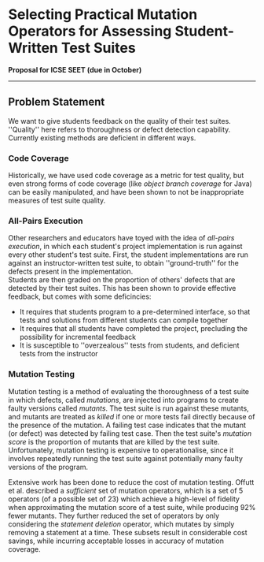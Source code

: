 # Selecting Practical Mutation Operators for Assessing Student-Written Test Suites 
**Proposal for ICSE SEET (due in October)**

---

## Problem Statement
We want to give students feedback on the quality of their test suites.
''Quality'' here refers to thoroughness or defect detection capability.
Currently existing methods are deficient in different ways.

### Code Coverage 
Historically, we have used code coverage as a metric for test quality, but even strong forms of code coverage (like *object branch coverage* for Java) can be easily manipulated, and have been shown to not be inappropriate measures of test suite quality.

### All-Pairs Execution
Other researchers and educators have toyed with the idea of *all-pairs execution*, in which each student's project implementation is run against every other student's test suite.
First, the student implementations are run against an instructor-written test suite, to obtain ''ground-truth'' for the defects present in the implementation.  
Students are then graded on the proportion of others' defects that are detected by their test suites.
This has been shown to provide effective feedback, but comes with some deficincies:
* It requires that students program to a pre-determined interface, so that tests and solutions from different students can compile together
* It requires that all students have completed the project, precluding the possibility for incremental feedback
* It is susceptible to ''overzealous'' tests from students, and deficient tests from the instructor

### Mutation Testing 
Mutation testing is a method of evaluating the thoroughness of a test suite in which defects, called *mutations*, are injected into programs to create faulty versions called *mutants*. 
The test suite is run against these mutants, and mutants are treated as *killed* if one or more tests fail directly because of the presence of the mutation.
A failing test case indicates that the mutant (or defect) was detected by failing test case. 
Then the test suite's *mutation score* is the proportion of mutants that are killed by the test suite.
Unfortunately, mutation testing is expensive to operationalise, since it involves repeatedly running the test suite against potentially many faulty versions of the program.

Extensive work has been done to reduce the cost of mutation testing.
Offutt et al. described a *sufficient* set of mutation operators, which is a set of 5 operators (of a possible set of 23) which achieve a high-level of fidelity when approximating the mutation score of a test suite, while producing 92% fewer mutants.
They further reduced the set of operators by only considering the *statement deletion* operator, which mutates by simply removing a statement at a time. 
These subsets result in considerable cost savings, while incurring acceptable losses in accuracy of mutation coverage.

